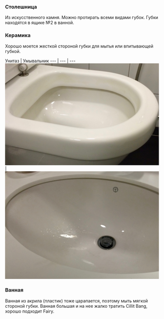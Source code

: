 ### Столешница
Из искусственного камня. Можно протирать всеми видами губок.
Губки находятся в ящике №2 в ванной.

### Керамика
Хорошо моется жесткой стороной губки для мытья или впитывающей губкой.

Унитаз | Умывальник
--- | --- | ---
![](./img/ceramic1.jpg) | ![](./img/ceramic2.jpg)

### Ванная
Ванная из акрила (пластик) тоже царапается, поэтому мыть мягкой стороной губки. Ванная большая и на нее жалко тратить Cillit Bang, хорошо подходит Fairy.
